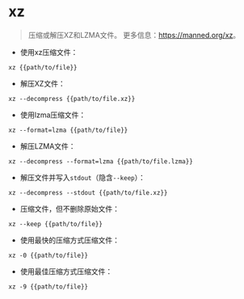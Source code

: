 # xz

> 压缩或解压XZ和LZMA文件。
> 更多信息：<https://manned.org/xz>。

- 使用xz压缩文件：

`xz {{path/to/file}}`

- 解压XZ文件：

`xz --decompress {{path/to/file.xz}}`

- 使用lzma压缩文件：

`xz --format=lzma {{path/to/file}}`

- 解压LZMA文件：

`xz --decompress --format=lzma {{path/to/file.lzma}}`

- 解压文件并写入`stdout`（隐含`--keep`）：

`xz --decompress --stdout {{path/to/file.xz}}`

- 压缩文件，但不删除原始文件：

`xz --keep {{path/to/file}}`

- 使用最快的压缩方式压缩文件：

`xz -0 {{path/to/file}}`

- 使用最佳压缩方式压缩文件：

`xz -9 {{path/to/file}}`